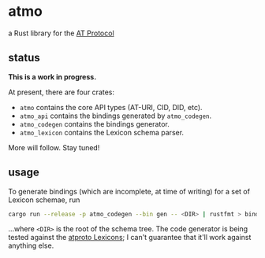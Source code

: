 # atmo

a Rust library for the [AT Protocol]

## status

**This is a work in progress.**

At present, there are four crates:

- `atmo` contains the core API types (AT-URI, CID, DID, etc).
- `atmo_api` contains the bindings generated by `atmo_codegen`.
- `atmo_codegen` contains the bindings generator.
- `atmo_lexicon` contains the Lexicon schema parser.

More will follow. Stay tuned!

## usage

To generate bindings (which are incomplete, at time of writing) for a set of Lexicon schemae, run

``` sh
cargo run --release -p atmo_codegen --bin gen -- <DIR> | rustfmt > bindings.rs
```

...where `<DIR>` is the root of the schema tree. The code generator is being tested against the
[atproto Lexicons]; I can't guarantee that it'll work against anything else.

[AT Protocol]: https://atproto.com
[atproto Lexicons]: https://github.com/bluesky-social/atproto/tree/main/lexicons

